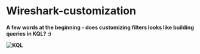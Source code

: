 # Wireshark-customization

<b>A few words at the beginning - does customizing filters looks like building queries in KQL? :)<b>

![KQL](https://github.com/AndrewTanga/Wireshark-customization/assets/93886645/71c92e6f-e932-4bb2-99b0-cf14b8412a90)


